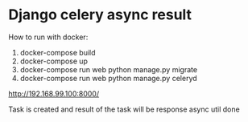 # Django celery async result

How to run with docker:
1. docker-compose build
2. docker-compose up
3. docker-compose run web python manage.py migrate
4. docker-compose run web python manage.py celeryd

http://192.168.99.100:8000/


Task is created and result of the task will be response async util done


